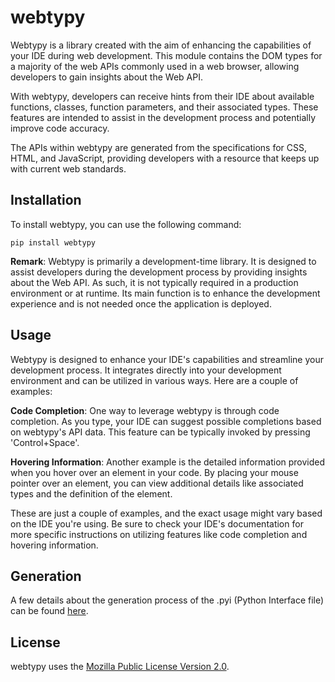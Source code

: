 # webtypy

Webtypy is a library created with the aim of enhancing the capabilities of your IDE during web development. This module contains the DOM types for a majority of the web APIs commonly used in a web browser, allowing developers to gain insights about the Web API.

With webtypy, developers can receive hints from their IDE about available functions, classes, function parameters, and their associated types. These features are intended to assist in the development process and potentially improve code accuracy.

The APIs within webtypy are generated from the specifications for CSS, HTML, and JavaScript, providing developers with a resource that keeps up with current web standards.

## Installation

To install webtypy, you can use the following command:

`pip install webtypy`


**Remark**: Webtypy is primarily a development-time library. It is designed to assist developers during the development process by providing insights about the Web API. As such, it is not typically required in a production environment or at runtime. Its main function is to enhance the development experience and is not needed once the application is deployed.

## Usage

Webtypy is designed to enhance your IDE's capabilities and streamline your development process. It integrates directly into your development environment and can be utilized in various ways. Here are a couple of examples:

**Code Completion**: One way to leverage webtypy is through code completion. As you type, your IDE can suggest possible completions based on webtypy's API data. This feature can be typically invoked by pressing 'Control+Space'. 

**Hovering Information**: Another example is the detailed information provided when you hover over an element in your code. By placing your mouse pointer over an element, you can view additional details like associated types and the definition of the element.

These are just a couple of examples, and the exact usage might vary based on the IDE you're using. Be sure to check your IDE's documentation for more specific instructions on utilizing features like code completion and hovering information.

## Generation

A few details about the generation process of the .pyi (Python Interface file) can be found [here](GENERATION.md).

## License

webtypy uses the [Mozilla Public License Version
2.0](https://choosealicense.com/licenses/mpl-2.0/).